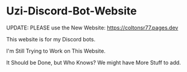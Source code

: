 # Uzi-Discord-Bot-Website

UPDATE: PLEASE use the New Website: https://coltonsr77.pages.dev

This website is for my Discord bots.

I'm Still Trying to Work on This Website.

It Should be Done, but Who Knows? We might have More Stuff to add.
